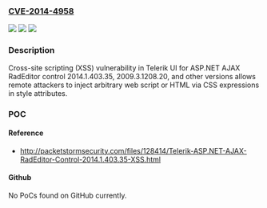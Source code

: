 ### [CVE-2014-4958](https://cve.mitre.org/cgi-bin/cvename.cgi?name=CVE-2014-4958)
![](https://img.shields.io/static/v1?label=Product&message=n%2Fa&color=blue)
![](https://img.shields.io/static/v1?label=Version&message=n%2Fa&color=blue)
![](https://img.shields.io/static/v1?label=Vulnerability&message=n%2Fa&color=brighgreen)

### Description

Cross-site scripting (XSS) vulnerability in Telerik UI for ASP.NET AJAX RadEditor control 2014.1.403.35, 2009.3.1208.20, and other versions allows remote attackers to inject arbitrary web script or HTML via CSS expressions in style attributes.

### POC

#### Reference
- http://packetstormsecurity.com/files/128414/Telerik-ASP.NET-AJAX-RadEditor-Control-2014.1.403.35-XSS.html

#### Github
No PoCs found on GitHub currently.

